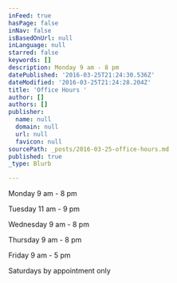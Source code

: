 ```yaml
---
inFeed: true
hasPage: false
inNav: false
isBasedOnUrl: null
inLanguage: null
starred: false
keywords: []
description: Monday 9 am - 8 pm
datePublished: '2016-03-25T21:24:30.536Z'
dateModified: '2016-03-25T21:24:28.204Z'
title: 'Office Hours '
author: []
authors: []
publisher:
  name: null
  domain: null
  url: null
  favicon: null
sourcePath: _posts/2016-03-25-office-hours.md
published: true
_type: Blurb

---
```

Monday 9 am - 8 pm

Tuesday 11 am - 9 pm

Wednesday 9 am - 8 pm

Thursday 9 am - 8 pm

Friday 9 am - 5 pm

Saturdays by appointment only